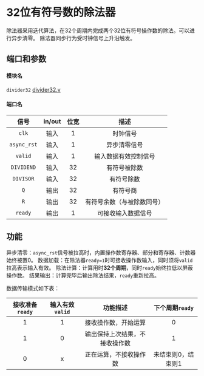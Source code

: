 # 32位有符号数的除法器

除法器采用迭代算法，在32个周期内完成两个32位有符号操作数的除法。可以进行异步清零。
除法器同步行为受时钟信号上升沿触发。

## 端口和参数

#### 模块名

`divider32` [divider32.v](divider32.v)

#### 端口名

|信号|in/out|位宽|描述|
|:-:|:-:|:-:|:-:|
|`clk`|输入|1|时钟信号|
|`async_rst`|输入|1|异步清零信号|
|`valid`|输入|1|输入数据有效控制信号|
|`DIVIDEND`|输入|32|有符号被除数|
|`DIVISOR`|输入|32|有符号除数|
|`Q`|输出|32|有符号商|
|`R`|输出|32|有符号余数（与被除数同号）|
|`ready`|输出|1|可接收输入数据信号|

## 功能

异步清零：`async_rst`信号被拉高时，内置操作数寄存器、部分和寄存器、计数器始终被置0。
数据加载：在除法器`ready=1`时可接收操作数输入，同时须将`valid`拉高表示输入有效。
除法计算：计算用时**32个周期**，同时`ready`始终拉低以屏蔽操作数。
结果输出：计算完毕后输出除法结果，`ready`重新拉高。

数据传输模式如下表：

|接收准备`ready`|输入有效`valid`|功能描述|下个周期`ready`|
|:-:|:-:|:-:|:-:|
|1|1|接收操作数，开始运算|0|
|1|0|输出保持上次结果，不接收操作数|1|
|0|x|正在运算，不接收操作数|未结束则0，结束则1|